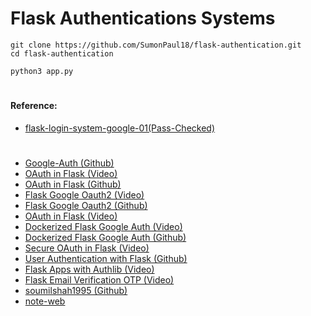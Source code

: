 # Flask Authentications Systems 
```
git clone https://github.com/SumonPaul18/flask-authentication.git
cd flask-authentication
```
```
python3 app.py
```


#
#### Reference:

- [flask-login-system-google-01(Pass-Checked)](https://github.com/SumonPaul18/flask-login-system-google-01.git)
#
- [Google-Auth (Github)](https://github.com/seunkoko/Python-Flask-Google-Auth)
- [OAuth in Flask (Video)](https://www.youtube.com/watch?v=ZCDzwYaAKCI)
- [OAuth in Flask (Github)](https://github.com/ASHIK11ab/Flask-Series/tree/OAuth-implementation)
- [Flask Google Oauth2 (Video)](https://www.youtube.com/watch?v=BfYsdNaHrps)
- [Flask Google Oauth2 (Github)](https://github.com/Vuka951/tutorial-code/tree/master/flask-google-oauth2)
- [OAuth in Flask (Video)](https://www.youtube.com/watch?v=NfvP8KtErNM)
- [Dockerized Flask Google Auth (Video)](https://www.youtube.com/watch?v=n4e3Cy2Tq3Q)
- [Dockerized Flask Google Auth (Github)](https://github.com/vastevenson/flask-google-hosted-authn-demo/tree/main)
- [Secure OAuth in Flask (Video)](https://www.youtube.com/watch?v=wctDfjx4xIw)
- [User Authentication with Flask (Github)](https://github.com/Joshwen7947/User-Authentication-with-Flask)
- [Flask Apps with Authlib (Video)](https://www.youtube.com/watch?v=fZLWO3_V06Q)
- [Flask Email Verification OTP (Video)](https://www.youtube.com/watch?v=ByoCkmilHg0&t=209s)
- [soumilshah1995 (Github)](https://github.com/soumilshah1995/Google-oAuth-Flask-handelBarJS.git)
- [note-web](https://github.com/boyuan12/note-web.git)
